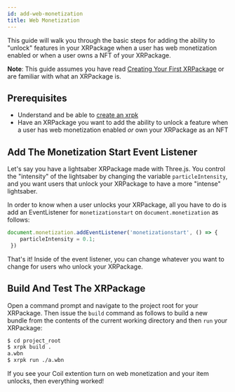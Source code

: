 ```yaml
---
id: add-web-monetization 
title: Web Monetization
---
```


This guide will walk you through the basic steps for adding the ability to "unlock" features in your XRPackage when a user has web monetization enabled or when a user owns a NFT of your XRPackage.

**Note**: This guide assumes you have read [Creating Your First XRPackage](./2-creating-an-xrpk.md) or are familiar with what an XRPackage is.

## Prerequisites

- Understand and be able to [create an xrpk](./2-creating-an-xrpk.md)
- Have an XRPackage you want to add the ability to unlock a feature when a user has web monetization enabled *or* own your XRPackage as an NFT

## Add The Monetization Start Event Listener

Let's say you have a lightsaber XRPackage made with Three.js. You control the "intensity" of the lightsaber by changing the variable `particleIntensity`, and you want users that unlock your XRPackage to have a more "intense" lightsaber.

In order to know when a user unlocks your XRPackage, all you have to do is add an EventListener for `monetizationstart` on `document.monetization` as follows:

```js
document.monetization.addEventListener('monetizationstart', () => {
    particleIntensity = 0.1;
 })
```

That's it! Inside of the event listener, you can change whatever you want to change for users who unlock your XRPackage.

## Build And Test The XRPackage

Open a command prompt and navigate to the project root for your XRPackage. Then issue the `build` command as follows to build a new bundle from the contents of the current working directory and then `run` your XRPackage:

```bash
$ cd project_root
$ xrpk build .
a.wbn
$ xrpk run ./a.wbn
```

If you see your Coil extention turn on web monetization and your item unlocks, then everything worked!
